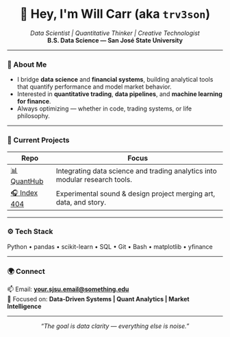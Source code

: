 <h1 align="center">👋 Hey, I'm Will Carr (aka <code>trv3son</code>)</h1>

<p align="center">
  <em>Data Scientist | Quantitative Thinker | Creative Technologist</em><br>
  <strong>B.S. Data Science — San José State University</strong>
</p>

---

### 🧠 About Me
- I bridge **data science** and **financial systems**, building analytical tools that quantify performance and model market behavior.  
- Interested in **quantitative trading**, **data pipelines**, and **machine learning for finance**.  
- Always optimizing — whether in code, trading systems, or life philosophy.

---

### 💼 Current Projects
| Repo | Focus |
|------|-------|
| [📊 QuantHub](https://github.com/trv3son/quantHub) | Integrating data science and trading analytics into modular research tools. |
| [🎧 Index 404](#) | Experimental sound & design project merging art, data, and story. |

---

### ⚙️ Tech Stack
Python • pandas • scikit-learn • SQL • Git • Bash • matplotlib • yfinance

---

### 🌍 Connect
📫 Email: **[your.sjsu.email@something.edu](mailto:your.sjsu.email@something.edu)**  
🎯 Focused on: **Data-Driven Systems | Quant Analytics | Market Intelligence**

---

<p align="center">
  <em>“The goal is data clarity — everything else is noise.”</em>
</p>
